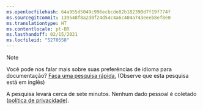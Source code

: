 ```yaml
---
ms.openlocfilehash: 64a955d5049c996ecbcde82b182390d7f19f774f
ms.sourcegitcommit: 139548f8a2d0f24d54c4a6c404a743eeeb8ef8e0
ms.translationtype: HT
ms.contentlocale: pt-BR
ms.lasthandoff: 02/15/2021
ms.locfileid: "5270558"
---
```

> [!NOTE]
>Você pode nos falar mais sobre suas preferências de idioma para documentação? [Faça uma pesquisa rápida.](https://aka.ms/BAG_Docs_Language_Survey) (Observe que esta pesquisa está em inglês)
>
>A pesquisa levará cerca de sete minutos. Nenhum dado pessoal é coletado ([política de privacidade](https://go.microsoft.com/fwlink/?LinkId=521839)).
